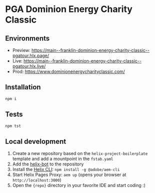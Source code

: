# PGA Dominion Energy Charity Classic

## Environments
- Preview: https://main--franklin-dominion-energy-charity-classic--pgatour.hlx.page/
- Live: https://main--franklin-dominion-energy-charity-classic--pgatour.hlx.live/
- Prod: https://www.dominionenergycharityclassic.com/

## Installation

```sh
npm i
```

## Tests

```sh
npm tst
```

## Local development

1. Create a new repository based on the `helix-project-boilerplate` template and add a mountpoint in the `fstab.yaml`
1. Add the [helix-bot](https://github.com/apps/helix-bot) to the repository
1. Install the [Helix CLI](https://github.com/adobe/helix-cli): `npm install -g @adobe/aem-cli`
1. Start Helix Pages Proxy: `aem up` (opens your browser at `http://localhost:3000`)
1. Open the `{repo}` directory in your favorite IDE and start coding :)
